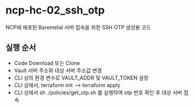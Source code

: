 # ncp-hc-02_ssh_otp
NCP에 배포된 Baremetal 서버 접속을 위한 SSH OTP 생성용 코드


## 실행 순서

- Code Download 또는 Clone
- Vault 서버 주소와 대상 서버 주소값 변경
- CLI 상의 환경 변수로 VAULT_ADDR 및 VAULT_TOKEN 설정
- CLI 상에서, terraform init --> terraform apply
- CLI 상에서 sh ./policies/get_otp.sh 를 실행하여 otp 번호 확인 후 대상 서버 접속
